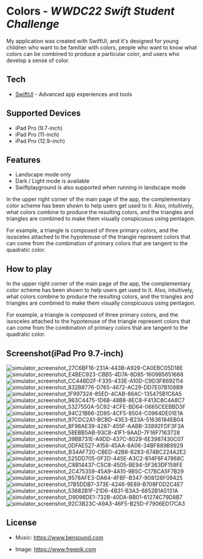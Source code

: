 # Colors - _WWDC22 Swift Student Challenge_



My application was created with SwiftUI, and it's designed for young children who want to be familiar with colors, people who want to know what colors can be combined to produce a particular color, and users who develop a sense of color.  


## Tech
- [SwiftUI] - Advanced app experiences and tools



## Supported Devices 
- iPad Pro (9.7-inch) 
- iPad Pro (11-inch)
- iPad Pro (12.9-inch)



## Features
- Landscape mode only
- Dark / Light mode is available
- Swiftplayground is also supported when running in landscape mode

In the upper right corner of the main page of the app, the complementary color scheme has been shown to help users get used to it.
Also, intuitively, what colors combine to produce the resulting colors, and the triangles and triangles are combined to make them visually conspicuous using pentagon.

For example, a triangle is composed of three primary colors, and the isosceles attached to the hypotenuse of the triangle represent colors that can come from the combination of primary colors that are tangent to the quadratic color.


## How to play

In the upper right corner of the main page of the app, the complementary color scheme has been shown to help users get used to it.
Also, intuitively, what colors combine to produce the resulting colors, and the triangles and triangles are combined to make them visually conspicuous using pentagon.

For example, a triangle is composed of three primary colors, and the isosceles attached to the hypotenuse of the triangle represent colors that can come from the combination of primary colors that are tangent to the quadratic color.



## Screenshot(iPad Pro 9.7-inch)

![simulator_screenshot_27C6BF16-231A-443B-A929-CA0EBC05D18E](https://user-images.githubusercontent.com/67509011/167242620-9647f28a-ed44-4e44-8ab0-2bce1b5b563d.png)
![simulator_screenshot_E4BEC923-CBB5-4D7A-8D85-1609B5651668](https://user-images.githubusercontent.com/67509011/167242623-2f17c39c-304e-41db-abc6-3d92cc0bd2a7.png)
![simulator_screenshot_CC448D2F-F335-433E-A10D-C9D3F8692114](https://user-images.githubusercontent.com/67509011/167242624-6f09265a-1a0b-42cc-a4de-b07019b9d27d.png)
![simulator_screenshot_832B8776-D765-4672-AC29-DD7E07B108B9](https://user-images.githubusercontent.com/67509011/167242626-f41b1c5e-880b-4a93-944a-be45c754dfa2.png)
![simulator_screenshot_1F997324-85ED-4CAB-86AC-135475B1C6A5](https://user-images.githubusercontent.com/67509011/167242627-80fd0dca-50a2-4594-a633-887a995a30e9.png)
![simulator_screenshot_963C4475-1D68-48B8-8EC8-F413C8C4A8C7](https://user-images.githubusercontent.com/67509011/167242629-04fa6983-17cb-4bea-9fed-a7d1749e3e50.png)
![simulator_screenshot_5327550A-5C92-4CFE-BD64-0665CEEBBD3F](https://user-images.githubusercontent.com/67509011/167242630-f58a796c-ca73-4c05-a299-bcd25d79b458.png)
![simulator_screenshot_94C21B66-2D85-4CF5-8504-C0964DE01E1A](https://user-images.githubusercontent.com/67509011/167242631-eb2b88ce-9716-4974-a4b9-e85be3e73d10.png)
![simulator_screenshot_97CDC2A1-BCBD-43E3-B23A-51636184EB04](https://user-images.githubusercontent.com/67509011/167242633-0bb86ef0-d8c6-42e4-b851-d198673215d0.png)
![simulator_screenshot_8F98AE39-4287-455F-AABB-33892FDF3F3A](https://user-images.githubusercontent.com/67509011/167242634-52b35c99-8bd3-4d3a-89eb-e4b493defff5.png)
![simulator_screenshot_58EBB5AB-93C8-41F1-9AAD-7F16F7163728](https://user-images.githubusercontent.com/67509011/167242637-68ce7b89-4df9-40e5-a9d0-e049e81d0a88.png)
![simulator_screenshot_39BB731E-A9DD-437C-8029-6E3987430C07](https://user-images.githubusercontent.com/67509011/167242638-8ba53cec-e8a8-414b-ada6-3ce465875bb0.png)
![simulator_screenshot_0DFAE527-A158-45AA-8A06-34BF889B9929](https://user-images.githubusercontent.com/67509011/167242639-2b0e308e-366d-4afc-aa91-3a16a2db52d7.png)
![simulator_screenshot_B34AF720-CBED-42B8-B283-674BC224A2E2](https://user-images.githubusercontent.com/67509011/167242640-19293beb-e58b-403c-b2fb-eef827342b82.png)
![simulator_screenshot_525DD705-0F2D-445E-A3C2-B14F6F47868C](https://user-images.githubusercontent.com/67509011/167242641-e68d4c10-84bf-410a-b24c-82ca6ec3a50b.png)
![simulator_screenshot_C8B14437-C5C8-4505-BE94-5F363DF159FE](https://user-images.githubusercontent.com/67509011/167242643-68e3d454-0f21-48da-9642-6cc82e61597c.png)
![simulator_screenshot_2C475359-45A9-4A10-9B5C-C17BCA5F7B29](https://user-images.githubusercontent.com/67509011/167242646-f0201072-a774-49c5-8d83-a3de3297a199.png)
![simulator_screenshot_9578AFE3-DA64-4FBF-B347-908126F09425](https://user-images.githubusercontent.com/67509011/167242647-51e0d880-0b5f-4f5b-826c-1e47961f7f6e.png)
![simulator_screenshot_17B5DDB7-373E-4246-9E89-B708FDD2C4E7](https://user-images.githubusercontent.com/67509011/167242728-4e511db8-f819-4846-b074-85a6f30ce843.png)
![simulator_screenshot_53682B1F-21D6-4B31-B3A3-6852B1A5131A](https://user-images.githubusercontent.com/67509011/167242737-0a2be013-f4c5-49ae-ad8d-b3725d1cf14d.png)
![simulator_screenshot_D9096DE1-732B-40DA-BB01-61274C79D8B7](https://user-images.githubusercontent.com/67509011/167242733-2331b8b8-0fb9-4d2f-859d-9e34359a21e1.png)
![simulator_screenshot_92C3B23C-A9A3-46F5-B25D-F7906ED17CA3](https://user-images.githubusercontent.com/67509011/167242770-a53797d4-d66e-4c9e-b759-6f56d0039e70.png)



## License
- Music: https://www.bensound.com
- Image: https://www.freepik.com


   [SwiftUI]: <https://developer.apple.com/xcode/swiftui/>
  

